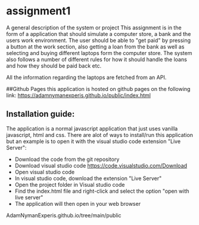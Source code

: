 # assignment1

A general description of the system or project
This assignment is in the form of a application that should simulate a computer store, a bank and the users work environment. The user should be able to "get paid" 
by pressing a button at the work section, also getting a loan from the bank as well as selecting and buying different laptops form the computer store. The system 
also follows a number of different rules for how it should handle the loans and how they should be paid back etc. 

All the information regarding the laptops are fetched from an API. 

##Github Pages
this application is hosted on github pages on the following link: 
https://adamnymanexperis.github.io/public/index.html

## Installation guide: 
The application is a normal javascript application that just uses vanilla javascript, html and css. There are alot of ways to install/run this application but an example
is to open it with the visual studio code extension "Live Server": 
- Download the code from the git repository
- Download visual studio code https://code.visualstudio.com/Download
- Open visual studio code 
- In visual studio code, download the extension "Live Server"
- Open the project folder in Visual studio code
- Find the index.html file and right-click and select the option "open with live server" 
- The application will then open in your web browser

AdamNymanExperis.github.io/tree/main/public
